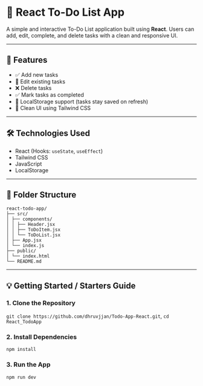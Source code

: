 # 📝 React To-Do List App

A simple and interactive To-Do List application built using **React**. Users can add, edit, complete, and delete tasks with a clean and responsive UI.

---

## 🚀 Features

- ✅ Add new tasks
- 📝 Edit existing tasks
- ❌ Delete tasks
- ✅ Mark tasks as completed
- 💾 LocalStorage support (tasks stay saved on refresh)
- 🎨 Clean UI using Tailwind CSS

---

## 🛠️ Technologies Used

- React (Hooks: `useState`, `useEffect`)
- Tailwind CSS
- JavaScript
- LocalStorage

---

## 📂 Folder Structure
 ```
react-todo-app/
├── src/
│ ├── components/
│ │ ├── Header.jsx
│ │ ├── ToDoItem.jsx
│ │ └── ToDoList.jsx
│ ├── App.jsx
│ └── index.js
├── public/
│ └── index.html
└── README.md
```
---

## 💡 Getting Started / Starters Guide

### 1. Clone the Repository
`git clone https://github.com/dhruvjjan/Todo-App-React.git`,
`cd React_TodoApp`

### 2. Install Dependencies 
`npm install`

### 3. Run the App
`npm run dev`







